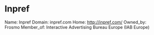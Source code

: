 
# Inpref

Name: Inpref
Domain: inpref.com
Home: http://inpref.com/
Owned_by: Frosmo
Member_of: Interactive Advertising Bureau Europe (IAB Europe)
